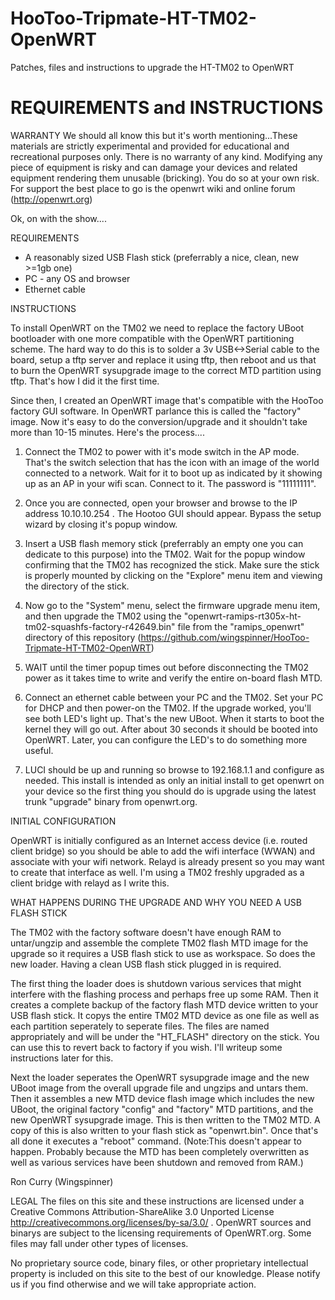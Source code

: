 HooToo-Tripmate-HT-TM02-OpenWRT
===============================

Patches, files and instructions to upgrade the HT-TM02 to OpenWRT


REQUIREMENTS and INSTRUCTIONS
==================


WARRANTY
We should all know this but it's worth mentioning...These materials are strictly
experimental and provided for educational and recreational purposes only. There
is no warranty of any kind. Modifying any piece of equipment is risky and can
damage your devices and related equipment rendering them unusable (bricking).
You do so at your own risk. For support the best place to go is the openwrt wiki
and online forum (http://openwrt.org)

Ok, on with the show....

REQUIREMENTS

- A reasonably sized USB Flash stick (preferrably a nice, clean, new >=1gb one)
- PC - any OS and browser
- Ethernet cable

INSTRUCTIONS

To install OpenWRT on the TM02 we need to replace the factory UBoot bootloader with one more
compatible with the OpenWRT partitioning scheme. The hard way to do this is to
solder a 3v USB<->Serial cable to the board, setup a tftp server and replace it
using tftp, then reboot and us that to  burn the OpenWRT sysupgrade image to the
correct MTD partition using tftp. That's how I did it the first time.

Since then, I created an OpenWRT image that's compatible with
the HooToo factory GUI software. In OpenWRT parlance this is called the "factory"
image. Now it's easy to do the conversion/upgrade and it shouldn't take more
than 10-15 minutes. Here's the process....

1. Connect the TM02 to power with it's mode switch in the AP mode. That's the
switch selection that has the icon with an image of the world connected to a
network. Wait for it to boot up as indicated by it showing up as an AP in your
wifi scan. Connect to it. The password is "11111111".

2. Once you are connected, open your browser and browse to the IP address
10.10.10.254 . The Hootoo GUI should appear. Bypass the setup wizard by closing
it's popup window.

3. Insert a USB flash memory stick (preferrably an empty one you can dedicate to
this purpose) into the TM02. Wait for the popup window confirming that the TM02
has recognized the stick. Make sure the stick is properly mounted by clicking on
the "Explore" menu item and viewing the directory of the stick.

4. Now go to the "System" menu, select the firmware upgrade menu item, and then
upgrade the TM02 using the "openwrt-ramips-rt305x-ht-tm02-squashfs-factory-r42649.bin" 
file from the "ramips_openwrt" directory of this repository
(https://github.com/wingspinner/HooToo-Tripmate-HT-TM02-OpenWRT)

5. WAIT until the timer popup times out before disconnecting the TM02 power as
it takes time to write and verify the entire on-board flash MTD.

6. Connect an ethernet cable between your PC and the TM02. Set your PC for DHCP
and then power-on the TM02. If the upgrade worked, you'll see both LED's light
up. That's the new UBoot. When it starts to boot the kernel they will go out. 
After about 30 seconds it should be booted into OpenWRT. Later, you can configure 
the LED's to do something more useful.

7. LUCI should be up and running so browse to 192.168.1.1 and configure as needed.
This install is intended as only an initial install to get openwrt on your device 
so the first thing you should do is upgrade using the latest trunk "upgrade"
binary from openwrt.org.

INITIAL CONFIGURATION

OpenWRT is initially configured as an Internet access device (i.e. routed client
bridge) so you should be able to add the wifi interface (WWAN) and associate
with your wifi network. Relayd is already present so you may want to create that
interface as well. I'm using a TM02 freshly upgraded as a client bridge with
relayd as I write this.


WHAT HAPPENS DURING THE UPGRADE AND WHY YOU NEED A USB FLASH STICK

The TM02 with the factory software doesn't have enough RAM to untar/ungzip and
assemble the complete TM02 flash MTD image for the upgrade so it requires a USB
flash stick to use as workspace. So does the new loader. Having a clean USB
flash stick plugged in is required.

The first thing the loader does is shutdown various services that might
interfere with the flashing process and perhaps free up some RAM. Then it
creates a complete backup of the factory flash MTD device written to your USB
flash stick. It copys the entire TM02 MTD device as one file as well as each
partition seperately to seperate files. The files are named appropriately and
will be under the "HT_FLASH" directory on the stick. You can use this to revert
back to factory if you wish. I'll writeup some instructions later for this. 

Next the loader seperates the OpenWRT sysupgrade image and the new UBoot image
from the overall upgrade file and  ungzips and untars them. Then it assembles a
new MTD device flash image which includes the new UBoot, the original factory
"config" and "factory" MTD partitions, and the new OpenWRT sysupgrade image.
This is then written to the TM02 MTD. A copy of this is also written to your
flash stick as "openwrt.bin". Once that's all done it executes a "reboot"
command. (Note:This doesn't appear to happen. Probably because the MTD has been
completely overwritten as well as various services have been shutdown and
removed from RAM.)

Ron Curry (Wingspinner)

LEGAL
The files on this site and these instructions are licensed under a  Creative
Commons Attribution-ShareAlike 3.0 Unported License
http://creativecommons.org/licenses/by-sa/3.0/ . OpenWRT sources and binarys are
subject to the licensing requirements of OpenWRT.org. Some files may fall under
other types of licenses. 

No proprietary source code, binary files, or other proprietary intellectual property is
included on this site to the best of our knowledge.
Please notify us if you find otherwise and we will take appropriate action. 
